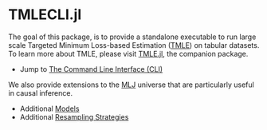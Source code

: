 # TMLECLI.jl

The goal of this package, is to provide a standalone executable to run large scale Targeted Minimum Loss-based Estimation ([TMLE](https://link.springer.com/book/10.1007/978-1-4419-9782-1)) on tabular datasets. To learn more about TMLE, please visit [TMLE.jl](https://targene.github.io/TMLE.jl/stable/), the companion package.

- Jump to [The Command Line Interface (CLI)](@ref)

We also provide extensions to the [MLJ](https://alan-turing-institute.github.io/MLJ.jl/dev/) universe that are particularly useful in causal inference.

- Additional [Models](@ref)
- Additional [Resampling Strategies](@ref)
